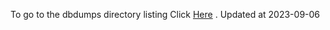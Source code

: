 To go to the dbdumps directory listing Click [Here](https://ipfs.io/ipfs/bafkreihgsujz36xobp3t7pjzsw2ojqe5sng2qczyszemdxyxfl7vui2atq) . Updated at 2023-09-06